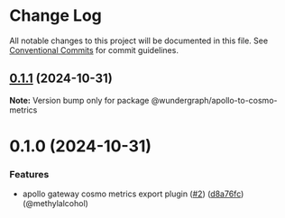 # Change Log

All notable changes to this project will be documented in this file.
See [Conventional Commits](https://conventionalcommits.org) for commit guidelines.

## [0.1.1](https://github.com/wundergraph/apollo-compatibility/compare/@wundergraph/apollo-to-cosmo-metrics@0.1.0...@wundergraph/apollo-to-cosmo-metrics@0.1.1) (2024-10-31)

**Note:** Version bump only for package @wundergraph/apollo-to-cosmo-metrics

# 0.1.0 (2024-10-31)

### Features

* apollo gateway cosmo metrics export plugin ([#2](https://github.com/wundergraph/apollo-compatibility/issues/2)) ([d8a76fc](https://github.com/wundergraph/apollo-compatibility/commit/d8a76fcc07b38228fb1362272c41d7dca04865be)) (@methylalcohol)
